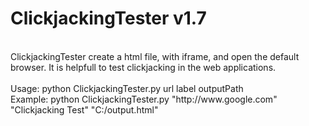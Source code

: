 # ClickjackingTester v1.7
<br/>
ClickjackingTester create a html file, with iframe, and open the default browser. It is helpfull to test clickjacking in the web applications.
<br/><br/>
Usage: python ClickjackingTester.py url label outputPath<br/>
Example: python ClickjackingTester.py "http://www.google.com" "Clickjacking Test" "C:/output.html"
